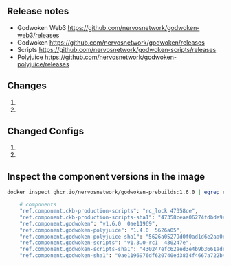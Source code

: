 ## Release notes
- Godwoken Web3
   https://github.com/nervosnetwork/godwoken-web3/releases
- Godwoken 
   https://github.com/nervosnetwork/godwoken/releases
- Scripts
   https://github.com/nervosnetwork/godwoken-scripts/releases
- Polyjuice
   https://github.com/nervosnetwork/godwoken-polyjuice/releases


## Changes
1.
2.

## Changed Configs
1.
2.

## Inspect the component versions in the image
```bash
docker inspect ghcr.io/nervosnetwork/godwoken-prebuilds:1.6.0 | egrep ref.component

    # components
    "ref.component.ckb-production-scripts": "rc_lock 47358ce",
    "ref.component.ckb-production-scripts-sha1": "47358ceaa06274fdbde9e1f20b4f7f58313ce6e0",
    "ref.component.godwoken": "v1.6.0  0ae11969",
    "ref.component.godwoken-polyjuice": "1.4.0  5626a05",
    "ref.component.godwoken-polyjuice-sha1": "5626a05279d0f0ad1d6e2aa0e954962b3c777134",
    "ref.component.godwoken-scripts": "v1.3.0-rc1  430247e",
    "ref.component.godwoken-scripts-sha1": "430247efc62aed3e4b9b3661ade6adead0dfcbfc",
    "ref.component.godwoken-sha1": "0ae1196976df620740ed3834f4667a722b4b65c7",
```
